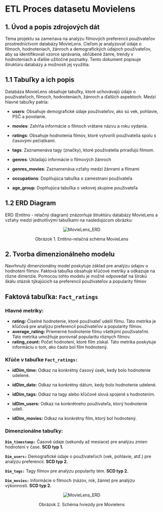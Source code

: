 # ETL Proces datasetu Movielens

## 1. Úvod a popis zdrojových dát

Téma projektu sa zameriava na analýzu filmových preferencií používateľov prostredníctvom databázy MovieLens. Cieľom je analyzovať údaje o filmoch, hodnoteniach, žánroch a demografických údajoch používateľov, aby sa identifikovali vzorce správania, obľúbené žánre, trendy v hodnoteniach a ďalšie užitočné poznatky. Tento dokument popisuje štruktúru databázy a možnosti jej využitia.

## 1.1  Tabuľky a ich popis 
Databáza MovieLens obsahuje tabuľky, ktoré uchovávajú údaje o používateľoch, filmoch, hodnoteniach, žánroch a ďalších aspektoch. Medzi hlavné tabuľky patria:

+ **users**: Obsahuje demografické údaje používateľov, ako sú vek, pohlavie, PSČ a povolanie.

+ **movies**: Zahŕňa informácie o filmoch vrátane názvu a roku vydania.

+ **ratings**: Obsahuje hodnotenia filmov, ktoré vytvorili používatelia spolu s časovými pečiatkami.

+ **tags**: Zaznamenáva tagy (značky), ktoré používatelia priraďujú filmom.

+ **genres**: Ukladajú informácie o filmových žánroch

+ **genres_movies**: Zaznamenáva vzťahy medzi žánrami a filmami

+ **occupations**: Doplňujúca tabuľka o zamestnaní používateľa

+ **age_group**: Doplňujúca tabuľka o vekovej skupine používateľa
## 1.2 ERD Diagram
ERD (Entitno - relačný diagram) znázorňuje štruktúru databázy MovieLens a vzťahy medzi jednotlivými tabuľkami na nasledujúcom obrázku:
<div align="center"> 
<img src="https://github.com/user-attachments/assets/d8630a63-06b5-401e-8e10-6bcbc1862369" alt="MovieLens_ERD"> 
<p>
Obrázok 1. Entitno-relačná schéma MovieLens
</p>
</div>

## 2. Tvorba dimenzionálneho modelu
Navrhnutý dimenzionálny model poskytuje základ pre analýzu údajov o hodnotení filmov. Faktová tabuľka obsahuje kľúčové metriky a odkazuje na rôzne dimenzie. Pomocou tohto modelu je možné odpovedať na širokú škálu otázok týkajúcich sa preferencií používateľov a popularity filmov
## Faktová tabuľka:  ` Fact_ratings `
### Hlavné metriky:

+ **rating:** Číselné hodnotenie, ktoré používateľ udelil filmu. Táto metrika je kľúčová pre analýzu preferencií používateľov a popularity filmov.
+ **average_rating:** Priemerné hodnotenie filmu všetkými používateľmi. Táto metrika umožňuje porovnať popularitu rôznych filmov.
+ **rating_count:** Počet hodnotení, ktoré film získal. Táto metrika poskytuje informáciu o tom, ako často bol film hodnotený.

### Kľúče v tabuľke `Fact_ratings:`

+ **idDim_time:** Odkaz na konkrétny časový úsek, kedy bolo hodnotenie udelené.
  
+ **idDim_date:** Odkaz na konkrétny dátum, kedy bolo hodnotenie udelené.
  
+ **idDim_tags:** Odkaz na tagy alebo kľúčové slová spojené s hodnotením.
  
+ **idDim_users:** Odkaz na konkrétneho používateľa, ktorý hodnotenie udeli.
  
+ **idDim_movies:** Odkaz na konkrétny film, ktorý bol hodnotený.
### Dimenzionálne tabuľky:

**`Dim_timestamp:`** Časové údaje (sekundy až mesiace) pre analýzu zmien hodnotení v čase. **SCD typ 1.**

**`Dim_users:`** Demografické údaje o používateľoch (vek, pohlavie, atď.) pre analýzu preferencií. **SCD typ 2.**

**`Dim_tags:`** Tagy filmov pre analýzu popularity tém. **SCD typ 2.**

**`Dim_movies:`** Informácie o filmoch (názov, rok, žánre) pre analýzu výkonnosti. **SCD typ 2.**
<div align="center"> 
  <img src="https://github.com/user-attachments/assets/3a785924-6d06-4704-8835-9d2d76e0deb4" alt="MovieLens_ERD"> 
  <p>
    Obrázok 2. Schéma hviezdy pre Movielens
  </p> 
</div>



